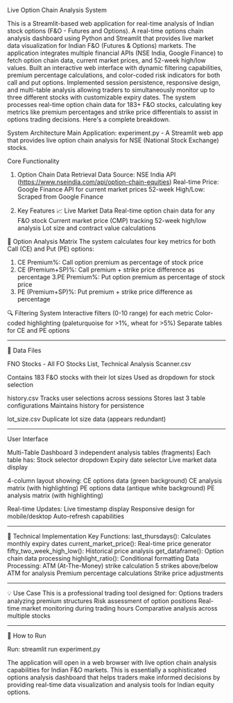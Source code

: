 Live Option Chain Analysis System

This is a Streamlit-based web application for real-time analysis of Indian stock options (F&O - Futures and Options).
A real-time options chain analysis dashboard using Python and Streamlit that provides live market data visualization for Indian F&O (Futures & Options) markets. The application integrates multiple financial APIs (NSE India, Google Finance) to fetch option chain data, current market prices, and 52-week high/low values. Built an interactive web interface with dynamic filtering capabilities, premium percentage calculations, and color-coded risk indicators for both call and put options. Implemented session persistence, responsive design, and multi-table analysis allowing traders to simultaneously monitor up to three different stocks with customizable expiry dates. The system processes real-time option chain data for 183+ F&O stocks, calculating key metrics like premium percentages and strike price differentials to assist in options trading decisions.
Here's a complete breakdown.


System Architecture
Main Application: experiment.py - A Streamlit web app that provides live option chain analysis for NSE (National Stock Exchange) stocks.

Core Functionality

1. Option Chain Data Retrieval
Data Source: NSE India API (https://www.nseindia.com/api/option-chain-equities)
Real-time Price: Google Finance API for current market prices
52-week High/Low: Scraped from Google Finance

2. Key Features
📈 Live Market Data
Real-time option chain data for any F&O stock
Current market price (CMP) tracking
52-week high/low analysis
Lot size and contract value calculations

🎯 Option Analysis Matrix
The system calculates four key metrics for both Call (CE) and Put (PE) options:
  1. CE Premium%: Call option premium as percentage of stock price
  2. CE (Premium+SP)%: Call premium + strike price difference as percentage
  3.PE Premium%: Put option premium as percentage of stock price
  4. PE (Premium+SP)%: Put premium + strike price difference as percentage

🔍 Filtering System
Interactive filters (0-10 range) for each metric
Color-coded highlighting (paleturquoise for >1%, wheat for >5%)
Separate tables for CE and PE options
****************************************************************
📁 Data Files

FNO Stocks - All FO Stocks List, Technical Analysis Scanner.csv

  Contains 183 F&O stocks with their lot sizes
  Used as dropdown for stock selection

history.csv
  Tracks user selections across sessions
  Stores last 3 table configurations
  Maintains history for persistence

lot_size.csv
  Duplicate lot size data (appears redundant)
*************************************************************************************
User Interface

Multi-Table Dashboard
3 independent analysis tables (fragments)
Each table has:
Stock selector dropdown
Expiry date selector
Live market data display

4-column layout showing:
CE options data (green background)
CE analysis matrix (with highlighting)
PE options data (antique white background)
PE analysis matrix (with highlighting)

Real-time Updates:
Live timestamp display
Responsive design for mobile/desktop
Auto-refresh capabilities
**************************************************
🔧 Technical Implementation
Key Functions:
last_thursdays(): Calculates monthly expiry dates
current_market_price(): Real-time price generator
fifty_two_week_high_low(): Historical price analysis
get_dataframe(): Option chain data processing
highlight_ratio(): Conditional formatting
Data Processing:
ATM (At-The-Money) strike calculation
5 strikes above/below ATM for analysis
Premium percentage calculations
Strike price adjustments
****************************************************
💡 Use Case
This is a professional trading tool designed for:
Options traders analyzing premium structures
Risk assessment of option positions
Real-time market monitoring during trading hours
Comparative analysis across multiple stocks

*****************************************************
🚀 How to Run

Run: streamlit run experiment.py

The application will open in a web browser with live option chain analysis capabilities for Indian F&O markets.
This is essentially a sophisticated options analysis dashboard that helps traders make informed decisions by providing real-time data visualization and analysis tools for Indian equity options.

